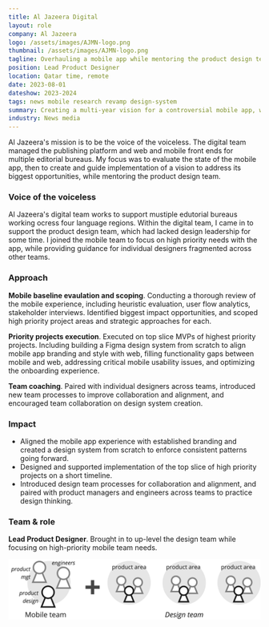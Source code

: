 ```yaml
---
title: Al Jazeera Digital
layout: role
company: Al Jazeera
logo: /assets/images/AJMN-logo.png
thumbnail: /assets/images/AJMN-logo.png
tagline: Overhauling a mobile app while mentoring the product design team
position: Lead Product Designer
location: Qatar time, remote
date: 2023-08-01
dateshow: 2023-2024
tags: news mobile research revamp design-system
summary: Creating a multi-year vision for a controversial mobile app, while providing mentorship and process leadership on the design team.
industry: News media
---
```


Al Jazeera's mission is to be the voice of the voiceless. The digital team managed the publishing platform and web and mobile front ends for multiple editorial bureaus. My focus was to evaluate the state of the mobile app, then to create and guide implementation of a vision to address its biggest opportunities, while mentoring the product design team.

### Voice of the voiceless

Al Jazeera's digital team works to support mustiple edutorial bureaus working ocress four language regions. Within the digital team, I came in to support the product design team, which had lacked design leadership for some time. I joined the mobile team to focus on high priority needs with the app, while providing guidance for individual designers fragmented across other teams.

### Approach

**Mobile baseline evaulation and scoping**. Conducting a thorough review of the mobile experience, including heuristic evaluation, user flow analytics, stakeholder interviews. Identified biggest impact opportunities, and scoped high priority project areas and strategic approaches for each.
<!--
[eval overview] So much visual synthesis.

**Mobile overhaul and design system**. 

[design system]
[before after]
<figure>
	<label for="mn-figma-slides" class="margin-toggle">⊕</label>
	<input type="checkbox" id="mn-figma-slides" class="margin-toggle">
	<span class="marginnote">A slicker PowerPoint.</span>
	<img src="/assets/images/AJ-UMP-comparison.png" alt="Al Jazeera mobile before after">
</figure>

<label for="mn-mobile" class="margin-toggle">⊕</label>
<input type="checkbox" id="mn-mobile" class="margin-toggle"/>
<span class="marginnote">
  <img src="/assets/images/AJ-UMP-comparison.png" alt="Al Jazeera mobile before after">
  Before anda after
</span>
-->
**Priority projects execution**. Executed on top slice MVPs of highest priority projects. Including building a Figma design system from scratch to align mobile app branding and style with web, filling functionality gaps between mobile and web, addressing critical mobile usability issues, and optimizing the onboarding experience.  

<!-- [fire list] -->

**Team coaching**. Paired with individual designers across teams, introduced new team processes to improve collaboration and alignment, and encouraged team collaboration on design system creation.

<!-- [design file? or n/a] -->

### Impact

- Aligned the mobile app experience with established branding and created a design system from scratch to enforce consistent patterns going forward.
- Designed and supported implementation of the top slice of high priority projects on a short timeline.
- Introduced design team processes for collaboration and alignment, and paired with product managers and engineers across teams to practice design thinking.

### Team & role

**Lead Product Designer**. Brought in to up-level the design team while focusing on high-priority mobile team needs.

<img src="/assets/images/aj-team.png">
